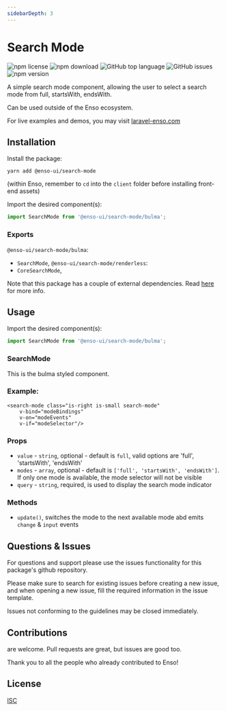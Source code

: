 ```yaml
---
sidebarDepth: 3
---
```


# Search Mode

![npm license](https://img.shields.io/npm/l/@enso-ui/search-mode.svg) 
![npm download](https://img.shields.io/npm/dm/@enso-ui/search-mode.svg) 
![GitHub top language](https://img.shields.io/github/languages/top/enso-ui/search-mode.svg) 
![GitHub issues](https://img.shields.io/github/issues/enso-ui/search-mode.svg) 
![npm version](https://img.shields.io/npm/v/@enso-ui/search-mode.svg) 

A simple search mode component, allowing the user to select a search mode from 
full, startsWith, endsWith.

Can be used outside of the Enso ecosystem.

For live examples and demos, you may visit [laravel-enso.com](https://www.laravel-enso.com)

## Installation

Install the package:
```
yarn add @enso-ui/search-mode
```

(within Enso, remember to `cd` into the `client` folder before installing front-end assets)

Import the desired component(s):
```js
import SearchMode from '@enso-ui/search-mode/bulma';
```

### Exports

`@enso-ui/search-mode/bulma`:
- `SearchMode`,
`@enso-ui/search-mode/renderless`:
- `CoreSearchMode`,

Note that this package has a couple of external dependencies. 
Read [here](https://docs.laravel-enso.com/frontend/#other-dependencies) for more info.

## Usage
Import the desired component(s):
```js
import SearchMode from '@enso-ui/search-mode/bulma';
```

### SearchMode
This is the bulma styled component.

### Example:
```vue
<search-mode class="is-right is-small search-mode"
    v-bind="modeBindings"
    v-on="modeEvents"
    v-if="modeSelector"/>
```

### Props
- `value` - `string`, optional - default is `full`, valid options are 'full', 'startsWith', 'endsWith'
- `modes` - `array`, optional - default is `['full', 'startsWith', 'endsWith']`. 
If only one mode is available, the mode selector will not be visible
- `query` - `string`, required, is used to display the search mode indicator 

### Methods
- `update()`, switches the mode to the next available mode abd emits `change` & `input` events

## Questions & Issues

For questions and support please use the issues functionality
for this package's github repository.

Please make sure to search for existing issues before creating a new issue,
and when opening a new issue, fill the required information in the issue template.

Issues not conforming to the guidelines may be closed immediately.

## Contributions

are welcome. Pull requests are great, but issues are good too.

Thank you to all the people who already contributed to Enso!

## License

[ISC](https://opensource.org/licenses/ISC)
